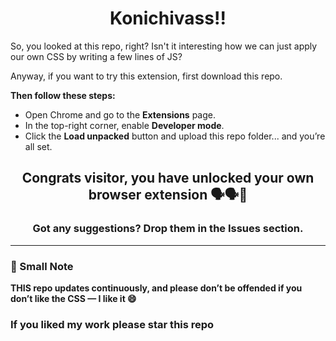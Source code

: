 <h1 align="center">Konichivass!!</h1>

So, you looked at this repo, right? Isn't it interesting how we can just apply our own CSS by writing a few lines of JS?

Anyway, if you want to try this extension, first download this repo.

**Then follow these steps:**
- Open Chrome and go to the **Extensions** page.
- In the top-right corner, enable **Developer mode**.
- Click the **Load unpacked** button and upload this repo folder... and you’re all set.

<h2 align="center">Congrats visitor, you have unlocked your own browser extension 🗣️🗣️🎊</h2>

<h3 align="center">Got any suggestions? Drop them in the Issues section.</h3>

---

### 📝 Small Note

**THIS repo updates continuously, and please don’t be offended if you don’t like the CSS — I like it 😄**
<h3>If you liked my work please star this repo</h3>